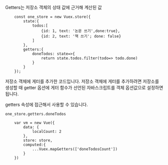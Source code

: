 Getters는 저장소 객체의 상태 값에 근거해 계산된 값

```
    const one_store = new Vuex.store({
        state:{
            todos:[
                {id: 1, text: '논문 쓰기',done:true},
                {id: 2, text: '책 쓰기'; done: false}
            ]
        },
        getters:{
            doneTodos: state=>{
                return state.todos.filter(todo=> todo.done)
            }
        }
    });
```
저장소 객체에 게터를 추가한 코드입니다. 저장소 객체에 게터를 추가하려면 저장소를 생성할 때 getter 옵션에 게터 함수가 선언된 자바스크립트를 객체 옵션값으로 설정하면 됩니다.



getters 속성에 접근해서 사용할 수 있습니다.

```one_store.getters.doneTodos```

```
    var vm = new Vue({
        data: {
            localCount: 2
        },
        store: store,
        computed:{
            ...Vuex.mapGetters(['doneTodosCount'])
        }
    })
```
